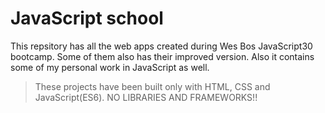 # JavaScript school
This repsitory has all the web apps created during Wes Bos JavaScript30 bootcamp. Some of them also has their improved version. Also it contains some of my personal work in JavaScript as well.

> These projects have been built only with HTML, CSS and
> JavaScript(ES6). NO LIBRARIES AND FRAMEWORKS!! 
